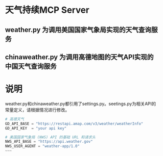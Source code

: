 # 天气持续MCP Server
## weather.py 为调用美国国家气象局实现的天气查询服务
## chinaweather.py 为调用高德地图的天气API实现的中国天气查询服务

# 说明
weather.py和chinaweather.py都引用了settings.py。seetings.py为相关API的常量定义，请根据情况进行修改。

```python
# 高德天气
GD_API_BASE = "https://restapi.amap.com/v3/weather/weatherInfo"
GD_API_KEY  = "your api key"

# 美国国家气象局 (NWS) API 的基础 URL 和请求头
NWS_API_BASE = "https://api.weather.gov"
NWS_USER_AGENT = "weather-app/1.0"
~~~